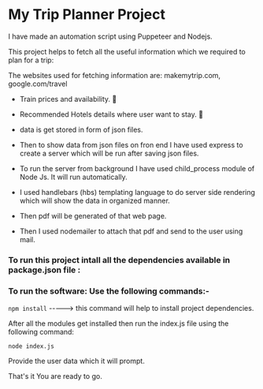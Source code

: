 # My Trip Planner Project

I have made an automation script using Puppeteer and Nodejs. 

This project helps to fetch all the useful information which we required to plan for a trip:

The websites used for fetching information are: makemytrip.com, google.com/travel

- Train prices and availability. 🚌

- Recommended Hotels details where user want to stay. 🏨

- data is get stored in form of json files.

- Then to show data from json files on fron end I have used express to create a server which will be run after saving json files.

- To run the server from background I have used child_process module of Node Js. It will run automatically.

- I used handlebars (hbs) templating language to do server side rendering which will show the data in organized manner.

- Then pdf will be generated of that web page.

- Then I used nodemailer to attach that pdf and send to the user using mail.

### To run this project intall all the dependencies available in package.json file :

### To run the software: Use the following commands:-

`npm install`  -----> this command will help to install project dependencies.

After all the modules get installed then run the index.js file using the following command:

`node index.js`

Provide the user data which it will prompt.

That's it You are ready to go.